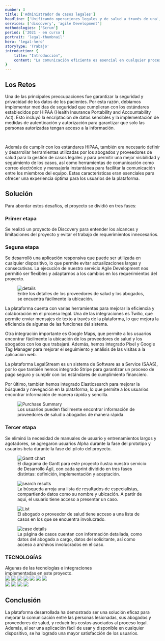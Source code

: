 ```yaml
---
number: 3
title: ['Administrador de casos legales']
headline: ['Unificando operaciones legales y de salud a través de una', 'mejor conectividad.']
services: ['discovery', 'agile Development']
methodologies: ['Scrum']
period: ['2021 - en curso']
portrait: 'legal-thumbnail'
hero: 'legal-hero'
storyType: 'Trabajo'
introduction: {
    title: "Introducción",
    content: "La comunicación eficiente es esencial en cualquier proceso legal, especialmente en aquellos casos en los que las personas han sufrido lesiones. Con el objetivo de mejorar esta comunicación y reducir los costos asociados a ello, se desarrolló una plataforma innovadora que permite a las personas lesionadas contactarse con a sus abogados y sus proveedores de salud de manera fácil y rápida a través de una aplicación web."
}
---
```


<div>
    <h2>Los Retos</h2>
    <p>Una de las principales preocupaciones fue garantizar la seguridad y privacidad de los datos de los pacientes. Por esta razón, debíamos implementar medidas de seguridad que cumplieran con los estándares establecidos por HIPAA (Health Insurance Portability and Accountability Act). Esto incluyó la encriptación de datos sensibles y la implementación de medidas de autenticación y autorización para garantizar que solo las personas autorizadas tengan acceso a la información.</p>
    <br/>
    <p>Además de cumplir con los estándares HIPAA, también era necesario definir y desarrollar herramientas utilizadas por los abogados y proveedores de salud para la gestión de casos legales y para permitir una mejor visibilidad y seguimiento de los casos, así como herramientas de comunicación como correo electrónico y mensajería instantánea para facilitar la comunicación entre los miembros del equipo. Estas características eran esenciales para ofrecer una experiencia óptima para los usuarios de la plataforma.</p>
</div>
<div>
    <h2>Solución</h2>
    <p>Para abordar estos desafíos, el proyecto se dividió en tres fases:</p>
</div>
<div>
    <h3>Primer etapa</h3>
    <p>Se realizó un proyecto de Discovery para entender los alcances y limitaciones del proyecto y evitar el trabajo de requerimientos innecesarios.</p>
</div>
<div>
    <h3>Seguna etapa</h3>
    <p>Se desarrolló una aplicación responsiva que puede ser utilizada en cualquier dispositivo, lo que permite evitar actualizaciones largas y consecutivas. La ejecución de nuestro servicio Agile Development nos permitió ser flexibles y adaptarnos a los cambios en los requerimientos del proyecto.</p>
</div>
<div class="story_story__mainContent__2cGrid__aNFn8">
    <figure>
        <img src="/work/legal-details.jpg" alt="details"/>
        <figcaption class="story_story__mainContent__gridCaption__8kiY6 story_story__mainContent__caption__IQRnS">Entre los detalles de los proveedores de salud y los abogados, se encuentra fácilmente la ubicación.</figcaption>
    </figure>
    <div>
    <p>La plataforma cuenta con varias herramientas para mejorar la eficiencia y colaboración en el proceso legal. Una de las integraciones es Twilio, que permite enviar mensajes de texto a través de la plataforma, lo que mejora la eficiencia de algunas de las funciones del sistema.</p>
    <p>Otra integración importante es Google Maps, que permite a los usuarios encontrar fácilmente la ubicación de los proveedores de salud y los abogados con los que trabajará. Además, hemos integrado Pixel y Google Tag Manager para mejorar el seguimiento y análisis de las visitas a la aplicación web.</p>
    </div>
</div>
<div class="story_story__mainContent__2cGrid__aNFn8">    
    <div>
    <p>La plataforma LegalStream es un sistema de Software as a Service (SAAS), por lo que también hemos integrado Stripe para garantizar un proceso de pago seguro y cumplir con los estándares de cumplimiento financiero.</p>
    <p>Por último, también hemos integrado Elasticsearch para mejorar la búsqueda y navegación en la plataforma, lo que permite a los usuarios encontrar información de manera rápida y sencilla.</p>
    </div>
    <figure>
        <img src="/work/legal-map.jpg" alt="Purchase Summary"/>
        <figcaption class="story_story__mainContent__gridCaption__8kiY6 story_story__mainContent__caption__IQRnS">Los usuarios pueden fácilmente encontrar información de proveedores de salud o abogados de manera rápida.</figcaption>
    </figure>
</div>
<div>
    <h3>Tercer etapa</h3>
    <p>Se eliminó la necesidad de manuales de usuario y entrenamientos largos y agotadores, se agregaron usuarios Alpha durante la fase del prototipo y usuarios beta durante la fase del piloto del proyecto.</p>
</div>
<div class="story_story__mainContent__gantt__TErEp">
    <figure>
        <img src="/work/project-chart-es--ongoing.jpg" alt="Gantt chart"/>
        <figcaption class="story_story__mainContent__caption__IQRnS">El diagrama de Gantt para este proyecto ilustra nuestro servicio de Desarrollo Ágil, con cada sprint dividido en tres fases distintas: definición, implementación y aceptación.</figcaption>
    </figure>
</div>
<div>
    <figure>
        <img src="/work/legal-search.jpg" alt="search results"/>
        <figcaption class="story_story__mainContent__caption__IQRnS">La búsqueda arroja una lista de resultados de especialistas, compartiendo datos como su nombre y ubicación. A partir de aquí, el usuario tiene acceso a presentar un caso.</figcaption>
    </figure>    
</div>
<div>
    <figure>
        <img src="/work/legal-list.jpg" alt="List"/>
        <figcaption class="story_story__mainContent__caption__IQRnS">El abogado o proveedor de salud tiene acceso a una lista de casos en los que se encuentra involucrado.</figcaption>
    </figure>    
</div>
<div>
    <figure>
        <img src="/work/legal-case.jpg" alt="case details"/>
        <figcaption class="story_story__mainContent__caption__IQRnS">La página de casos cuentan con información detallada, como datos del abogado a cargo, datos del solicitante, así como acceso a archivos involucrados en el caso.</figcaption>
    </figure>    
</div>
<div class="story_story__mainContent__technologies__v5XXm">
    <div>
        <h3>TECNOLOGÍAS</h3>
        <span>Algunas de las tecnologías e integraciones<br/>implementadas en este proyecto.</span>
    </div>   
    <div class="story_story__mainContent__technologies__images__6NSg5">
        <div>
            <img src="/technologies/html.svg"/>
            <img src="/technologies/css.svg"/>
            <img src="/technologies/javascript.svg"/>
            <img src="/technologies/maps.svg"/>
            <img src="/technologies/tag-manager.svg"/>
            <img src="/technologies/vue.svg"/>
            <img src="/technologies/sass.svg"/>
        </div>
        <div>
            <img src="/technologies/elasticsearch.svg"/>
            <img src="/technologies/stripe.svg" class="story_story__mainContent__technologies__images__large__KxVD1"/>
            <img src="/technologies/pixel.svg"/>
            <img src="/technologies/twilio.svg" class="story_story__mainContent__technologies__images__large__KxVD1"/>
        </div>
    </div>     
</div>
<div>
    <h2>Conclusión</h2>
    <p>La plataforma desarrollada ha demostrado ser una solución eficaz para mejorar la comunicación entre las personas lesionadas, sus abogados y proveedores de salud, y reducir los costos asociados al proceso legal. Además, al ser una aplicación fácil de usar y disponible en cualquier dispositivo, se ha logrado una mayor satisfacción de los usuarios.</p>
</div>